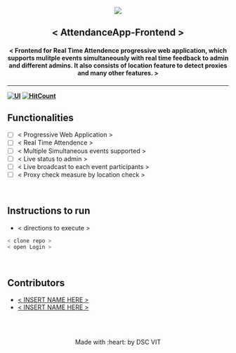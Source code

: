 <p align="center">
	<img src="https://user-images.githubusercontent.com/30529572/72455010-fb38d400-37e7-11ea-9c1e-8cdeb5f5906e.png" />
	<h2 align="center"> < AttendanceApp-Frontend > </h2>
	<h4 align="center"> < Frontend for Real Time Attendence progressive web application, which supports mulitple events simultaneously with real time feedback to admin and different admins. It also consists of location feature to detect proxies and many other features. > <h4>
</p>

--- 
  [![UI ](https://img.shields.io/badge/User%20Interface-Link%20to%20UI-orange?style=flat-square&logo=appveyor)](INSERT_UI_LINK_HERE)
[![HitCount](http://hits.dwyl.io/Nirmitjatana/attendanceApp-frontend.svg)](http://hits.dwyl.io/Nirmitjatana/attendanceApp-frontend)
<br>
## Functionalities
- [ ] < Progressive Web Application >
- [ ]  < Real Time Attendence >
- [ ]  < Multiple Simultaneous events supported >
- [ ]  < Live status to admin >
- [ ]  < Live broadcast to each event participants >
- [ ]  < Proxy check measure by location check >
<br>


## Instructions to run

* < directions to execute >

```bash
< clone repo >
< open Login >
```

<br>

## Contributors

* [ < INSERT NAME HERE > ](INSERT_PROFILE_URL_HERE)
* [ < INSERT NAME HERE > ](INSERT_PROFILE_URL_HERE)



<br>
<br>

<p align="center">
	Made with :heart: by DSC VIT
</p>

